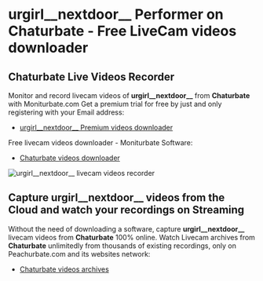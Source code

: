 # urgirl__nextdoor__ Performer on Chaturbate - Free LiveCam videos downloader

## Chaturbate Live Videos Recorder

Monitor and record livecam videos of **urgirl__nextdoor__** from **Chaturbate** with Moniturbate.com
Get a premium trial for free by just and only registering with your Email address:
* [urgirl__nextdoor__ Premium videos downloader](https://moniturbate.com/request-demo-licence-key.html)

Free livecam videos downloader - Moniturbate Software:
* [Chaturbate videos downloader](https://moniturbate.com/moniturbate-download-software.html)

![urgirl__nextdoor__ livecam videos recorder](https://peachurnet.com/templates/moniturbate-software.png)


## Capture urgirl__nextdoor__ videos from the Cloud and watch your recordings on Streaming

Without the need of downloading a software, capture **urgirl__nextdoor__** livecam videos from **Chaturbate** 100% online.
Watch Livecam archives from **Chaturbate** unlimitedly from thousands of existing recordings, only on Peachurbate.com and its websites network:
* [Chaturbate videos archives](https://peachurnet.com/)